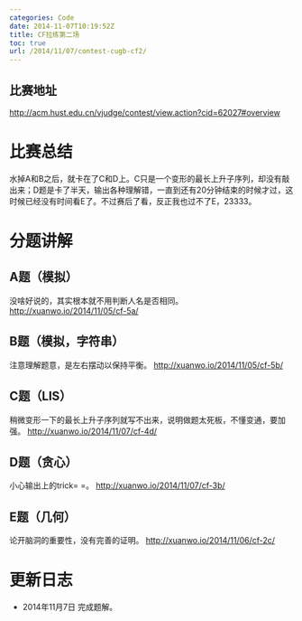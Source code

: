 ```yaml
---
categories: Code
date: 2014-11-07T10:19:52Z
title: CF拉练第二场
toc: true
url: /2014/11/07/contest-cugb-cf2/
---
```


## 比赛地址
http://acm.hust.edu.cn/vjudge/contest/view.action?cid=62027#overview

# 比赛总结
水掉A和B之后，就卡在了C和D上。C只是一个变形的最长上升子序列，却没有敲出来；D题是卡了半天，输出各种理解错，一直到还有20分钟结束的时候才过，这时候已经没有时间看E了。不过赛后了看，反正我也过不了E，23333。

# 分题讲解

## A题（模拟）
没啥好说的，其实根本就不用判断人名是否相同。
http://xuanwo.io/2014/11/05/cf-5a/

## B题（模拟，字符串）
注意理解题意，是左右摆动以保持平衡。
http://xuanwo.io/2014/11/05/cf-5b/

## C题（LIS）
稍微变形一下的最长上升子序列就写不出来，说明做题太死板，不懂变通，要加强。
http://xuanwo.io/2014/11/07/cf-4d/

## D题（贪心）
小心输出上的trick= =。
http://xuanwo.io/2014/11/07/cf-3b/

## E题（几何）
论开脑洞的重要性，没有完善的证明。
http://xuanwo.io/2014/11/06/cf-2c/

# 更新日志
- 2014年11月7日 完成题解。
